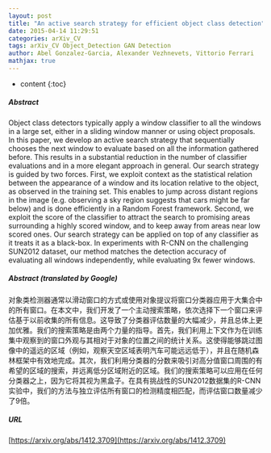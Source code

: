 ```yaml
---
layout: post
title: "An active search strategy for efficient object class detection"
date: 2015-04-14 11:29:51
categories: arXiv_CV
tags: arXiv_CV Object_Detection GAN Detection
author: Abel Gonzalez-Garcia, Alexander Vezhnevets, Vittorio Ferrari
mathjax: true
---
```


* content
{:toc}

##### Abstract
Object class detectors typically apply a window classifier to all the windows in a large set, either in a sliding window manner or using object proposals. In this paper, we develop an active search strategy that sequentially chooses the next window to evaluate based on all the information gathered before. This results in a substantial reduction in the number of classifier evaluations and in a more elegant approach in general. Our search strategy is guided by two forces. First, we exploit context as the statistical relation between the appearance of a window and its location relative to the object, as observed in the training set. This enables to jump across distant regions in the image (e.g. observing a sky region suggests that cars might be far below) and is done efficiently in a Random Forest framework. Second, we exploit the score of the classifier to attract the search to promising areas surrounding a highly scored window, and to keep away from areas near low scored ones. Our search strategy can be applied on top of any classifier as it treats it as a black-box. In experiments with R-CNN on the challenging SUN2012 dataset, our method matches the detection accuracy of evaluating all windows independently, while evaluating 9x fewer windows.

##### Abstract (translated by Google)
对象类检测器通常以滑动窗口的方式或使用对象提议将窗口分类器应用于大集合中的所有窗口。在本文中，我们开发了一个主动搜索策略，依次选择下一个窗口来评估基于以前收集的所有信息。这导致了分类器评估数量的大幅减少，并且总体上更加优雅。我们的搜索策略是由两个力量的指导。首先，我们利用上下文作为在训练集中观察到的窗口外观与其相对于对象的位置之间的统计关系。这使得能够跳过图像中的遥远的区域（例如，观察天空区域表明汽车可能远远低于），并且在随机森林框架中有效地完成。其次，我们利用分类器的分数来吸引对高分值窗口周围的有希望的区域的搜索，并远离低分区域附近的区域。我们的搜索策略可以应用在任何分类器之上，因为它将其视为黑盒子。在具有挑战性的SUN2012数据集的R-CNN实验中，我们的方法与独立评估所有窗口的检测精度相匹配，而评估窗口数量减少了9倍。

##### URL
[https://arxiv.org/abs/1412.3709](https://arxiv.org/abs/1412.3709)

